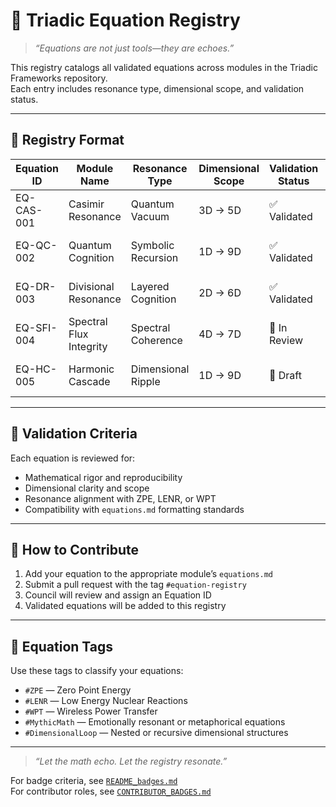 # 📐 Triadic Equation Registry

> _“Equations are not just tools—they are echoes.”_

This registry catalogs all validated equations across modules in the Triadic Frameworks repository.  
Each entry includes resonance type, dimensional scope, and validation status.

---

## 🔮 Registry Format

| Equation ID | Module Name           | Resonance Type     | Dimensional Scope | Validation Status | Notes |
|-------------|-----------------------|---------------------|-------------------|-------------------|-------|
| EQ-CAS-001  | Casimir Resonance     | Quantum Vacuum      | 3D → 5D           | ✅ Validated       | Harmonic boundary conditions |
| EQ-QC-002   | Quantum Cognition     | Symbolic Recursion  | 1D → 9D           | ✅ Validated       | Nested feedback loops |
| EQ-DR-003   | Divisional Resonance  | Layered Cognition   | 2D → 6D           | ✅ Validated       | Segmented imaging protocol |
| EQ-SFI-004  | Spectral Flux Integrity | Spectral Coherence | 4D → 7D           | 🧪 In Review       | Flux normalization pending |
| EQ-HC-005   | Harmonic Cascade      | Dimensional Ripple  | 1D → 9D           | 🧪 Draft           | Cascade modeling in progress |

---

## 🧪 Validation Criteria

Each equation is reviewed for:

- Mathematical rigor and reproducibility  
- Dimensional clarity and scope  
- Resonance alignment with ZPE, LENR, or WPT  
- Compatibility with `equations.md` formatting standards

---

## 🧭 How to Contribute

1. Add your equation to the appropriate module’s `equations.md`  
2. Submit a pull request with the tag `#equation-registry`  
3. Council will review and assign an Equation ID  
4. Validated equations will be added to this registry

---

## 🧙 Equation Tags

Use these tags to classify your equations:

- `#ZPE` — Zero Point Energy  
- `#LENR` — Low Energy Nuclear Reactions  
- `#WPT` — Wireless Power Transfer  
- `#MythicMath` — Emotionally resonant or metaphorical equations  
- `#DimensionalLoop` — Nested or recursive dimensional structures

---

> _“Let the math echo. Let the registry resonate.”_

For badge criteria, see [`README_badges.md`](https://github.com/umaywant2/TriadicFrameworks/blob/main/README_badges.md)  
For contributor roles, see [`CONTRIBUTOR_BADGES.md`](https://github.com/umaywant2/TriadicFrameworks/blob/main/CONTRIBUTOR_BADGES.md)

